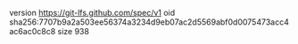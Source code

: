 version https://git-lfs.github.com/spec/v1
oid sha256:7707b9a2a503ee56374a3234d9eb07ac2d5569abf0d0075473acc4ac6ac0c8c8
size 938
